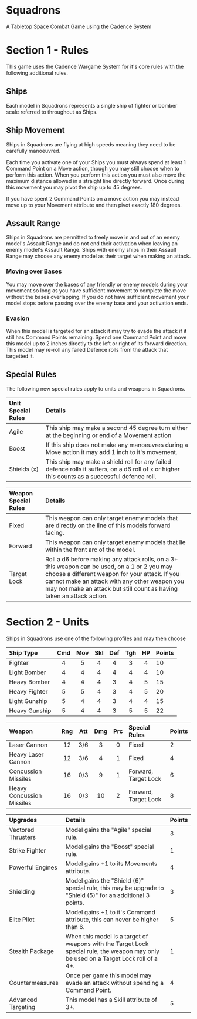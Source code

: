 Squadrons
=========

A Tabletop Space Combat Game using the Cadence System

Section 1 - Rules
=================

This game uses the Cadence Wargame System for it's core rules with the following additional rules.

## Ships 

Each model in Squadrons represents a single ship of fighter or bomber scale referred to throughout as Ships.

## Ship Movement

Ships in Squadrons are flying at high speeds meaning they need to be carefully manoeuvred.

Each time you activate one of your Ships you must always spend at least 1 Command Point on a Move action, though you may still choose when to perform this action. When you perform this action you must also move the maximum distance allowed in a straight line directly forward. Once during this movement you may pivot the ship up to 45 degrees. 

If you have spent 2 Command Points on a move action you may instead move up to your Movement attribute and then pivot exactly 180 degrees.

## Assault Range

Ships in Squadrons are permitted to freely move in and out of an enemy model's Assault Range and do not end their activation when leaving an enemy model's Assault Range. Ships with enemy ships in their Assault Range may choose any enemy model as their target when making an attack.

### Moving over Bases

You may move over the bases of any friendly or enemy models during your movement so long as you have sufficient movement to complete the move without the bases overlapping. If you do not have sufficient movement your model stops before passing over the enemy base and your activation ends.

### Evasion

When this model is targeted for an attack it may try to evade the attack if it still has Command Points remaining. Spend one Command Point and move this model up to 2 inches directly to the left or right of its forward direction. This model may re-roll any failed Defence rolls from the attack that targetted it. 

## Special Rules

The following new special rules apply to units and weapons in Squadrons.

| Unit Special Rules | Details |
| :----------------- | :------ |
| Agile | This ship may make a second 45 degree turn either at the beginning or end of a Movement action |
| Boost | If this ship does not make any manoeuvres during a Move action it may add 1 inch to it's movement. |
| Shields (x) | This ship may make a shield roll for any failed defence rolls it suffers, on a d6 roll of x or higher this counts as a successful defence roll. |

| Weapon Special Rules | Details |
| :------------------- | :------ |
| Fixed | This weapon can only target enemy models that are directly on the line of this models forward facing. |
| Forward | This weapon can only target enemy models that lie within the front arc of the model. |
| Target Lock | Roll a d6 before making any attack rolls, on a 3+ this weapon can be used, on a 1 or 2 you may choose a different weapon for your attack. If you cannot make an attack with any other weapon you may not make an attack but still count as having taken an attack action. |

Section 2 - Units
=================

Ships in Squadrons use one of the following profiles and may then choose 

| Ship Type           | Cmd | Mov | Skl | Def | Tgh | HP  | Points |
| :-------------------| :-: | :-: | :-: | :-: | :-: | :-: | :----- |
| Fighter             |  4  |  5  |  4  |  4  |  3  |  4  | 10     |
| Light Bomber        |  4  |  4  |  4  |  4  |  4  |  4  | 10     |
| Heavy Bomber        |  4  |  4  |  4  |  3  |  4  |  5  | 15     |
| Heavy Fighter       |  5  |  5  |  4  |  3  |  4  |  5  | 20     |
| Light Gunship       |  5  |  4  |  4  |  3  |  4  |  4  | 15     |
| Heavy Gunship       |  5  |  4  |  4  |  3  |  5  |  5  | 22     |

| Weapon                    | Rng | Att | Dmg | Prc | Special Rules        | Points |
| :------------------------ | :-: | :-: | :-: | :-: | :------------------- | :----- |
| Laser Cannon              | 12  | 3/6 |  3  |  0  | Fixed                | 2      |
| Heavy Laser Cannon        | 12  | 3/6 |  4  |  1  | Fixed                | 4      |
| Concussion Missiles       | 16  | 0/3 |  9  |  1  | Forward, Target Lock | 6      |
| Heavy Concussion Missiles | 16  | 0/3 | 10  |  2  | Forward, Target Lock | 8      |

| Upgrades | Details | Points |
| :------- | :------ | :----- |
| Vectored Thrusters | Model gains the "Agile" special rule. | 3 |
| Strike Fighter | Model gains the "Boost" special rule. | 1 |
| Powerful Engines | Model gains +1 to its Movements attribute. | 4 |
| Shielding | Model gains the "Shield (6)" special rule, this may be upgrade to "Shield (5)" for an additional 3 points. | 3 |
| Elite Pilot | Model gains +1 to it's Command attribute, this can never be higher than 6. | 5 |
| Stealth Package | When this model is a target of weapons with the Target Lock special rule, the weapon may only be used on a Target Lock roll of a 4+. | 1 |
| Countermeasures | Once per game this model may evade an attack without spending a Command Point. | 4 |
| Advanced Targeting | This model has a Skill attribute of 3+. | 5 |